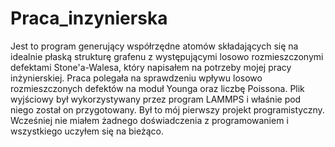 # Praca_inzynierska
Jest to program generujący współrzędne atomów składających się na idealnie płaską strukturę grafenu z występującymi losowo rozmieszczonymi defektami Stone'a-Walesa, który napisałem na potrzeby mojej pracy inżynierskiej.
Praca polegała na sprawdzeniu wpływu losowo rozmieszczonych defektów na moduł Younga oraz liczbę Poissona. Plik wyjściowy był wykorzystywany przez program LAMMPS i właśnie pod niego został on przygotowany.
Był to mój pierwszy projekt programistyczny. Wcześniej nie miałem żadnego doświadczenia z programowaniem i wszystkiego uczyłem się na bieżąco.
